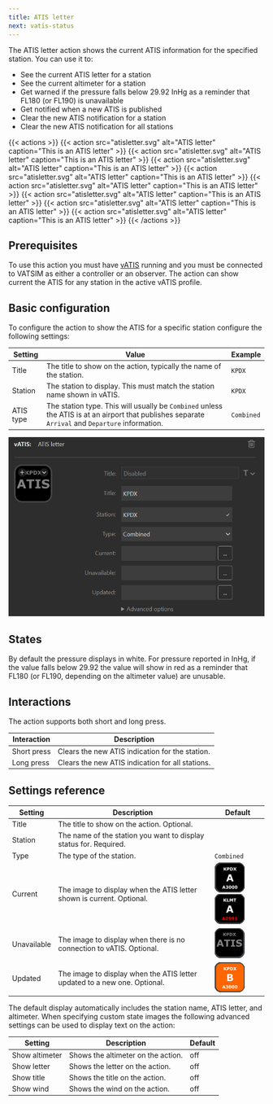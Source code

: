 ```yaml
---
title: ATIS letter
next: vatis-status
---
```


The ATIS letter action shows the current ATIS information for the specified station. You can use it to:

- See the current ATIS letter for a station
- See the current altimeter for a station
- Get warned if the pressure falls below 29.92 InHg as a reminder that FL180 (or FL190) is unavailable
- Get notified when a new ATIS is published
- Clear the new ATIS notification for a station
- Clear the new ATIS notification for all stations

{{< actions >}}
{{< action src="atisletter.svg" alt="ATIS letter" caption="This is an ATIS letter" >}}
{{< action src="atisletter.svg" alt="ATIS letter" caption="This is an ATIS letter" >}}
{{< action src="atisletter.svg" alt="ATIS letter" caption="This is an ATIS letter" >}}
{{< action src="atisletter.svg" alt="ATIS letter" caption="This is an ATIS letter" >}}
{{< action src="atisletter.svg" alt="ATIS letter" caption="This is an ATIS letter" >}}
{{< action src="atisletter.svg" alt="ATIS letter" caption="This is an ATIS letter" >}}
{{< action src="atisletter.svg" alt="ATIS letter" caption="This is an ATIS letter" >}}
{{< action src="atisletter.svg" alt="ATIS letter" caption="This is an ATIS letter" >}}
{{< /actions >}}

## Prerequisites

To use this action you must have [vATIS](https://vatis.app) running and you must be connected to VATSIM as either a controller or an observer. The action can show current the ATIS for any station in the active vATIS profile.

## Basic configuration

To configure the action to show the ATIS for a specific station configure the following settings:

| Setting   | Value                                                                                                                                             | Example    |
| --------- | ------------------------------------------------------------------------------------------------------------------------------------------------- | ---------- |
| Title     | The title to show on the action, typically the name of the station.                                                                               | `KPDX`     |
| Station   | The station to display. This must match the station name shown in vATIS.                                                                          | `KPDX`     |
| ATIS type | The station type. This will usually be `Combined` unless the ATIS is at an airport that publishes separate `Arrival` and `Departure` information. | `Combined` |

![Screenshot of an ATIS letter action configuration, with the title and callsign set to KPDX and the type set to Combined.](atis-letter.png)

## States

By default the pressure displays in white. For pressure reported in InHg, if the value falls below 29.92 the value will show in red as a reminder that FL180 (or FL190, depending on the altimeter value) are unusable.

## Interactions

The action supports both short and long press.

| Interaction | Description                                      |
| ----------- | ------------------------------------------------ |
| Short press | Clears the new ATIS indication for the station.  |
| Long press  | Clears the new ATIS indication for all stations. |

## Settings reference

| Setting     | Description                                                               | Default                                                                                                                      |
| ----------- | ------------------------------------------------------------------------- | ---------------------------------------------------------------------------------------------------------------------------- |
| Title       | The title to show on the action. Optional.                                |                                                                                                                              |
| Station     | The name of the station you want to display status for. Required.         |                                                                                                                              |
| Type        | The type of the station.                                                  | `Combined`                                                                                                                   |
| Current     | The image to display when the ATIS letter shown is current. Optional.     | ![Black background, white text](atis-connected.png) ![Black background, white text, red text for pressure](atis-warning.png) |
| Unavailable | The image to display when there is no connection to vATIS. Optional.      | ![Black background, "ATIS" for letter, grey text](atis-notconnected.png)                                                     |
| Updated     | The image to display when the ATIS letter updated to a new one. Optional. | ![Orange background, white text](atis-updated.png)                                                                           |

The default display automatically includes the station name, ATIS letter, and altimeter. When specifying
custom state images the following advanced settings can be used to display text on the action:

| Setting        | Description                        | Default |
| -------------- | ---------------------------------- | ------- |
| Show altimeter | Shows the altimeter on the action. | off     |
| Show letter    | Shows the letter on the action.    | off     |
| Show title     | Shows the title on the action.     | off     |
| Show wind      | Shows the wind on the action.      | off     |
